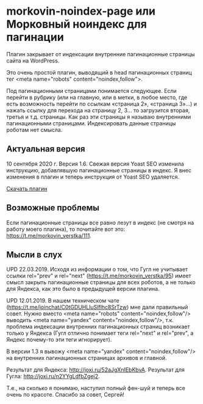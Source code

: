 # morkovin-noindex-page или Морковный ноиндекс для пагинации

Плагин закрывает от индексации внутренние пагинационные страницы сайта на WordPress.

Это очень простой плагин, выводящий в head пагинационных страниц тег &#60;meta name="robots" content="noindex,follow"&#62;.

Под пагинационными страницами понимается следующее. Если перейти в рубрику (или на главную, или в метки, в любое место, где есть возможность перейти по ссылкам «страница 2», «страница 3»…) и нажать ссылку для перехода на страницу 2, 3… то загрузится вторая, третья и т.д. страницы. Как раз эти страницы я называю внутренними пагинационными страницами. Индексировать данные страницы роботам нет смысла.

## Актуальная версия

10 сентября 2020 г. Версия 1.6. Свежая версия Yoast SEO изменила инструкцию, добавлявшую пагинационные страницы в индекс. Я внес изменения в плагин и теперь инструкция от Yoast SEO удаляется.

[Скачать плагин](https://github.com/amorkovin/morkovin-noindex-page/archive/1.6zip_to_wp.zip)

## Возможные проблемы

Если пагинационные страницы все равно лезут в индекс (не смотря на работу моего плагина), то почитайте вот это: https://t.me/morkovin_verstka/111.


## Мысли в слух

UPD 22.03.2019. Исходя из информации о том, что Гугл не учитывает ссылки rel="prev" и rel="next" (https://t.me/morkovin_verstka/95) имеет смысл закрыть пагинационные страницы для всех роботов, а не только для Яндекса, как это было в предыдущей версии плагина.

UPD 12.01.2019. В нашем техническом чате (https://t.me/joinchat/C0tGDUHLIuSlflhc8SrTzw) мне дали правильный совет. Нужно вместо &#60;meta name="robots" content="noindex,follow"/&#62; выводить &#60;meta name="yandex" content="noindex,follow"/&#62;, т.к. проблема индексации внутренних пагинационных страниц возникает только у Яндекса (Гугл отлично понимает теги rel="next" и rel="prev", а Яндекс почему-то эти теги игнорирует).

В версии 1.3 я вывожу &#60;meta name="yandex" content="noindex,follow"/&#62; на внутренних пагинационных страницах архивов и главной.

Результат для Яндекса: http://joxi.ru/52aJgXnIEbKbvA. Результат для Гугла: http://joxi.ru/n2YYgLdfbZgej2.

Т.е., на сколько я понимаю, наступил полный фен-шуй и теперь все очень по красоте. Спасибо за совет, Сергей!

